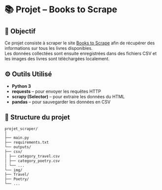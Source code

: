 # 📚 Projet – Books to Scrape  

## 🎯 Objectif  
Ce projet consiste à scraper le site [Books to Scrape](https://books.toscrape.com/) afin de récupérer des informations sur tous les livres disponibles.  
Les données collectées sont ensuite enregistrées dans des fichiers CSV et les images des livres sont téléchargées localement.

## ⚙️ Outils Utilisé
- **Python 3**  
- **requests** – pour envoyer les requêtes HTTP  
- **scrapy (Selector)** – pour extraire les données du HTML  
- **pandas** – pour sauvegarder les données en CSV  

## 📁 Structure du projet  
```txt
projet_scraper/
│
├── main.py
├── requirements.txt
└── outputs/
├── csv/
│ ├── category_travel.csv
│ ├── category_poetry.csv
│ └── ...
└── img/
├── Travel/
├── Poetry/
└── ...
```
